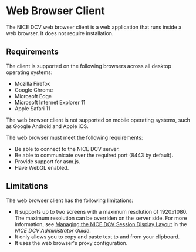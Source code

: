 # Web Browser Client<a name="client-web"></a>

The NICE DCV web browser client is a web application that runs inside a web browser\. It does not require installation\. 

## Requirements<a name="client-web-requirements"></a>

The client is supported on the following browsers across all desktop operating systems:
+ Mozilla Firefox
+ Google Chrome
+ Microsoft Edge
+ Microsoft Internet Explorer 11
+ Apple Safari 11

The web browser client is not supported on mobile operating systems, such as Google Android and Apple iOS\.

The web browser must meet the following requirements: 
+ Be able to connect to the NICE DCV server\.
+ Be able to communicate over the required port \(8443 by default\)\.
+ Provide support for asm\.js\.
+ Have WebGL enabled\.

## Limitations<a name="client-web-limitations"></a>

The web browser client has the following limitations:
+ It supports up to two screens with a maximum resolution of 1920x1080\. The maximum resolution can be overriden on the server side\. For more information, see [Managing the NICE DCV Session Display Layout](https://docs.aws.amazon.com/dcv/latest/adminguide/managing-session-display.html) in the *NICE DCV Administrator Guide*\.
+ It only allows you to copy and paste text to and from your clipboard\.
+ It uses the web browser's proxy configuration\.